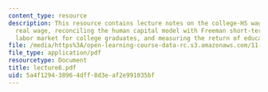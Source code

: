 ```yaml
---
content_type: resource
description: This resource contains lecture notes on the college-HS wage gap and the
  real wage, reconciling the human capital model with Freeman short-term view of the
  labor market for college graduates, and measuring the return of education.
file: /media/https%3A/open-learning-course-data-rc.s3.amazonaws.com/11-126j-economics-of-education-spring-2007/5a4f129438964dff8d3eaf2e991035bf_lecture6.pdf
file_type: application/pdf
resourcetype: Document
title: lecture6.pdf
uid: 5a4f1294-3896-4dff-8d3e-af2e991035bf
---
```

